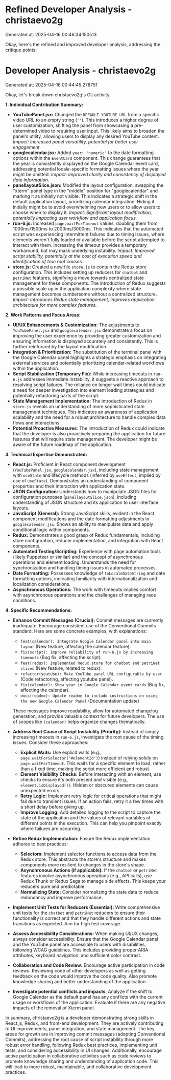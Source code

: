 # Refined Developer Analysis - christaevo2g
Generated at: 2025-04-16 00:46:34.150513

Okay, here's the refined and improved developer analysis, addressing the critique points:

# Developer Analysis - christaevo2g
Generated at: 2025-04-16 00:44:45.278751

Okay, let's break down christaevo2g's Git activity.

**1. Individual Contribution Summary:**

*   **YouTubePanel.jsx:** Changed the `DEFAULT_YOUTUBE_URL` from a specific video URL to an empty string (`''`). This introduces a higher degree of user customization, shifting the panel from showcasing a pre-determined video to requiring user input. This likely aims to broaden the panel's utility, allowing users to display any desired YouTube content. _Impact: Increased panel versatility, potential for better user engagement._
*   **googlecalendar.jsx:** Added `year: 'numeric'` to the date formatting options within the `EventCard` component. This change guarantees that the year is consistently displayed on the Google Calendar event card, addressing potential locale-specific formatting issues where the year might be omitted. _Impact: Improved clarity and consistency of displayed date information._
*   **panellayoutSlice.json:** Modified the layout configuration, swapping the "xterm" panel type in the "middle" position for "googlecalendar" and marking it as initially not visible. This indicates a strategic shift in the default application layout, prioritizing calendar integration. Hiding it initially might be to avoid overwhelming new users or to allow users to choose when to display it. _Impact: Significant layout modification, potentially impacting user workflow and application focus._
*   **run-6.js:** Increased `page.waitForTimeout` values, doubling them from 1000ms/1500ms to 2000ms/3000ms. This indicates that the automated script was experiencing intermittent failures due to timing issues, where elements weren't fully loaded or available before the script attempted to interact with them. Increasing the timeout provides a temporary workaround, but may mask underlying instability. _Impact: Improved script stability, potentially at the cost of execution speed and identification of true root causes._
*   **store.js:** Created a new file `store.js` to contain the Redux store configuration. This includes setting up reducers for `chatbot` and `petriNet` features, signifying a move towards centralized state management for these components. The introduction of Redux suggests a possible scale up in the application complexity where state management becomes cumbersome without a centralized structure. _Impact: Introduces Redux state management, improves application architecture for more complex features._

**2. Work Patterns and Focus Areas:**

*   **UI/UX Enhancements & Customization:** The adjustments to `YouTubePanel.jsx` and `googlecalendar.jsx` demonstrate a focus on improving the user experience by providing greater customization and ensuring information is displayed accurately and consistently. This is further reinforced by the layout modification.
*   **Integration & Prioritization:** The substitution of the terminal panel with the Google Calendar panel highlights a strategic emphasis on integrating external services and potentially prioritizing calendar-related workflows within the application.
*   **Script Stabilization (Temporary Fix):** While increasing timeouts in `run-6.js` addresses immediate instability, it suggests a reactive approach to resolving script failures. The reliance on longer wait times could indicate a need for deeper investigation into element loading strategies and potentially refactoring parts of the script.
*   **State Management Implementation:**  The introduction of Redux in `store.js` reveals an understanding of more sophisticated state management techniques. This indicates an awareness of application scalability and the need for a robust architecture to handle complex data flows and interactions.
*  **Potential Proactive Measures**: The introduction of Redux could indicate that the developer is also proactively preparing the application for future features that will require state management. The developer might be aware of the future roadmap of the application.

**3. Technical Expertise Demonstrated:**

*   **React.js:**  Proficient in React component development (`YouTubePanel.jsx`, `googlecalendar.jsx`), including state management with `useState` and lifecycle methods (inferred by `useEffect`, implied by use of `useState`). Demonstrates an understanding of component properties and their interaction with application state.
*   **JSON Configuration:** Understands how to manipulate JSON files for configuration purposes (`panellayoutSlice.json`), including understanding of JSON structure and its application to user interface layouts.
*   **JavaScript (General):** Strong JavaScript skills, evident in the React component modifications and the date formatting adjustments in `googlecalendar.jsx`. Shows an ability to manipulate data and apply conditional logic within components.
*   **Redux:** Demonstrates a good grasp of Redux fundamentals, including store configuration, reducer implementation, and integration with React components.
*   **Automated Testing/Scripting:**  Experience with page automation tools (likely Puppeteer or similar) and the concept of asynchronous operations and element loading. Understands the need for synchronization and handling timing issues in automated processes.
*   **Date Formatting:** Possesses knowledge of `toLocaleDateString` and date formatting options, indicating familiarity with internationalization and localization considerations.
*   **Asynchronous Operations:** The work with timeouts implies comfort with asynchronous operations and the challenges of managing race conditions.

**4. Specific Recommendations:**

*   **Enhance Commit Messages (Crucial):** Commit messages are currently inadequate. Encourage consistent use of the Conventional Commits standard.  Here are some concrete examples, with explanations:
    *   `feat(calendar): Integrate Google Calendar panel into main layout` (New feature, affecting the calendar feature).
    *   `fix(script): Improve reliability of run-6.js by increasing timeouts` (Bug fix, affecting the script).
    *   `feat(redux): Implemented Redux store for chatbot and petriNet slices` (New feature, related to redux).
    *   `refactor(youtube): Make YouTube panel URL configurable by user` (Code refactoring, affecting youtube panel).
    *   `fix(calendar): Show year in Google Calendar event cards` (Bug fix, affecting the calendar).
    *   `docs(readme): Update readme to include instructions on using the new Google Calendar Panel` (Documentation update)

    These messages improve readability, allow for automated changelog generation, and provide valuable context for future developers. The use of scopes like `(calendar)` helps organize changes thematically.

*   **Address Root Cause of Script Instability (Priority):**  Instead of simply increasing timeouts in `run-6.js`, investigate the root cause of the timing issues. Consider these approaches:
    *   **Explicit Waits:** Use explicit waits (e.g., `page.waitForSelector('#elementId')`) instead of relying solely on `page.waitForTimeout`.  This waits for a specific element to load, rather than a fixed time, making the script more efficient and robust.
    *   **Element Visibility Checks:** Before interacting with an element, use checks to ensure it's both present *and* visible (e.g., `element.isDisplayed()`).  Hidden or obscured elements can cause unexpected errors.
    *   **Retry Logic:** Implement retry logic for critical operations that might fail due to transient issues. If an action fails, retry it a few times with a short delay before giving up.
    *   **Improve Logging:**  Add detailed logging to the script to capture the state of the application and the values of relevant variables at different points in the execution. This can help you pinpoint exactly where failures are occurring.

*   **Refine Redux Implementation:**  Ensure the Redux implementation adheres to best practices:
    *   **Selectors:** Implement selector functions to access data from the Redux store. This abstracts the store's structure and makes components more resilient to changes in the store's shape.
    *   **Asynchronous Actions (if applicable):** If the `chatbot` or `petriNet` features involve asynchronous operations (e.g., API calls), use Redux Thunk or Redux Saga to manage side effects. This keeps your reducers pure and predictable.
    *   **Normalizing State:** Consider normalizing the state data to reduce redundancy and improve performance.

*   **Implement Unit Tests for Reducers (Essential):** Write comprehensive unit tests for the `chatbot` and `petriNet` reducers to ensure their functionality is correct and that they handle different actions and state transitions as expected. Aim for high test coverage.

*   **Assess Accessibility Considerations:** When making UI/UX changes, always consider accessibility. Ensure that the Google Calendar panel and the YouTube panel are accessible to users with disabilities, following WCAG guidelines. This includes providing proper ARIA attributes, keyboard navigation, and sufficient color contrast.

*   **Collaboration and Code Review:** Encourage active participation in code reviews. Reviewing code of other developers as well as getting feedback on the code would improve the code quality. Also promote knowledge sharing and better understanding of the application.
*   **Investigate potential conflicts and impacts**: Analyze if the shift to Google Calendar as the default panel has any conflicts with the current usage or workflows of the application. Evaluate if there are any negative impacts of the removal of Xterm panel.

In summary, christaevo2g is a developer demonstrating strong skills in React.js, Redux, and front-end development. They are actively contributing to UI improvements, panel integration, and state management. The key areas for growth are in improving commit messages (adopting Conventional Commits), addressing the root cause of script instability through more robust error handling, following Redux best practices, implementing unit tests, and considering accessibility in UI changes. Additionally, encourage active participation in collaborative activities such as code reviews to promote knowledge sharing and understanding of application code. This will lead to more robust, maintainable, and collaborative development practices.

